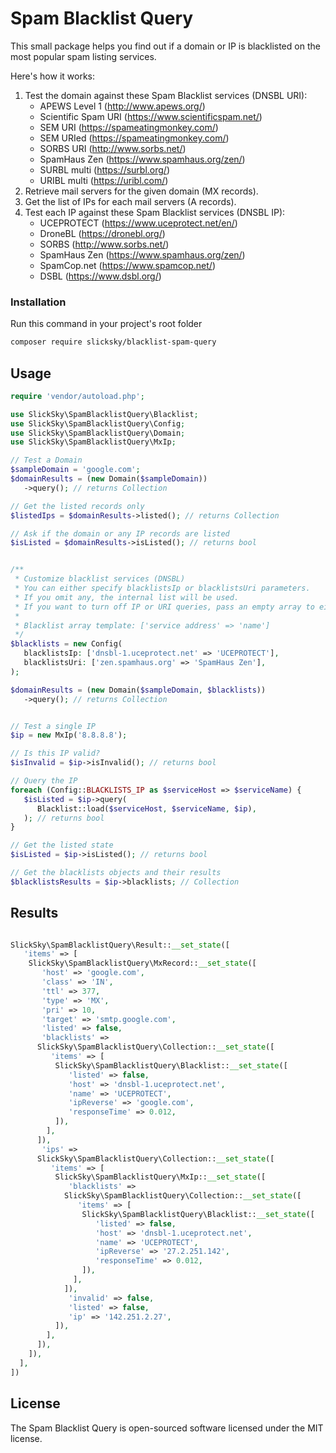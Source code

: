 # Spam Blacklist Query

This small package helps you find out if a domain or IP is blacklisted on the most popular spam listing services.

Here's how it works:
1. Test the domain against these Spam Blacklist services (DNSBL URI):
   - APEWS Level 1 (http://www.apews.org/)
   - Scientific Spam URI (https://www.scientificspam.net/)
   - SEM URI (https://spameatingmonkey.com/)
   - SEM URIed (https://spameatingmonkey.com/)
   - SORBS URI (http://www.sorbs.net/)
   - SpamHaus Zen (https://www.spamhaus.org/zen/)
   - SURBL multi (https://surbl.org/)
   - URIBL multi (https://uribl.com/)
2. Retrieve mail servers for the given domain (MX records).
3. Get the list of IPs for each mail servers (A records).
4. Test each IP against these Spam Blacklist services (DNSBL IP):
   - UCEPROTECT (https://www.uceprotect.net/en/)
   - DroneBL (https://dronebl.org/)
   - SORBS (http://www.sorbs.net/)
   - SpamHaus Zen (https://www.spamhaus.org/zen/)
   - SpamCop.net (https://www.spamcop.net/)
   - DSBL (https://www.dsbl.org/)


### Installation

Run this command in your project's root folder

```bash
composer require slicksky/blacklist-spam-query
```

## Usage

```php
require 'vendor/autoload.php';

use SlickSky\SpamBlacklistQuery\Blacklist;
use SlickSky\SpamBlacklistQuery\Config;
use SlickSky\SpamBlacklistQuery\Domain;
use SlickSky\SpamBlacklistQuery\MxIp;

// Test a Domain
$sampleDomain = 'google.com';
$domainResults = (new Domain($sampleDomain))
   ->query(); // returns Collection

// Get the listed records only
$listedIps = $domainResults->listed(); // returns Collection

// Ask if the domain or any IP records are listed
$isListed = $domainResults->isListed(); // returns bool


/**
 * Customize blacklist services (DNSBL)
 * You can either specify blacklistsIp or blacklistsUri parameters.
 * If you omit any, the internal list will be used.
 * If you want to turn off IP or URI queries, pass an empty array to either one.
 *
 * Blacklist array template: ['service address' => 'name']
 */
$blacklists = new Config(
   blacklistsIp: ['dnsbl-1.uceprotect.net' => 'UCEPROTECT'],
   blacklistsUri: ['zen.spamhaus.org' => 'SpamHaus Zen'],
);

$domainResults = (new Domain($sampleDomain, $blacklists))
   ->query(); // returns Collection


// Test a single IP
$ip = new MxIp('8.8.8.8');

// Is this IP valid?
$isInvalid = $ip->isInvalid(); // returns bool

// Query the IP
foreach (Config::BLACKLISTS_IP as $serviceHost => $serviceName) {
   $isListed = $ip->query(
      Blacklist::load($serviceHost, $serviceName, $ip),
   ); // returns bool
}

// Get the listed state
$isListed = $ip->isListed(); // returns bool

// Get the blacklists objects and their results
$blacklistsResults = $ip->blacklists; // Collection


```

## Results

```php

SlickSky\SpamBlacklistQuery\Result::__set_state([
   'items' => [
    SlickSky\SpamBlacklistQuery\MxRecord::__set_state([
       'host' => 'google.com',
       'class' => 'IN',
       'ttl' => 377,
       'type' => 'MX',
       'pri' => 10,
       'target' => 'smtp.google.com',
       'listed' => false,
       'blacklists' =>
      SlickSky\SpamBlacklistQuery\Collection::__set_state([
         'items' => [
          SlickSky\SpamBlacklistQuery\Blacklist::__set_state([
             'listed' => false,
             'host' => 'dnsbl-1.uceprotect.net',
             'name' => 'UCEPROTECT',
             'ipReverse' => 'google.com',
             'responseTime' => 0.012,
          ]),
        ],
      ]),
       'ips' =>
      SlickSky\SpamBlacklistQuery\Collection::__set_state([
         'items' => [
          SlickSky\SpamBlacklistQuery\MxIp::__set_state([
             'blacklists' =>
            SlickSky\SpamBlacklistQuery\Collection::__set_state([
               'items' => [
                SlickSky\SpamBlacklistQuery\Blacklist::__set_state([
                   'listed' => false,
                   'host' => 'dnsbl-1.uceprotect.net',
                   'name' => 'UCEPROTECT',
                   'ipReverse' => '27.2.251.142',
                   'responseTime' => 0.012,
                ]),
              ],
            ]),
             'invalid' => false,
             'listed' => false,
             'ip' => '142.251.2.27',
          ]),
        ],
      ]),
    ]),
  ],
])

```

## License

The Spam Blacklist Query is open-sourced software licensed under the MIT license.
